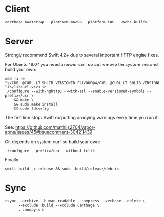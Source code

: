# Client

    carthage bootstrap --platform macOS --platform iOS --cache-builds

# Server

Strongly recommend Swift 4.2+ due to several important HTTP engine fixes.

For Ubuntu 16.04 you need a newer curl, so apt remove the system one and build
your own:

    sed -i -e "s/CURL_@CURL_LT_SHLIB_VERSIONED_FLAVOUR@4/CURL_@CURL_LT_SHLIB_VERSIONED_FLAVOUR@3/g" lib/libcurl.vers.in
    ./configure --with-nghttp2 --with-ssl --enable-versioned-symbols --prefix=/usr \
        && make \
        && sudo make install
        && sudo ldconfig

The first line stops Swift outputting annoying warnings every time you run it.

See: https://github.com/matthijs2704/vapor-apns/issues/45#issuecomment-304211439

Git depends on system curl, so build your own:

    ./configure --prefix=/usr --without-tcltk

Finally:

    swift build -c release && sudo .build/release/debris

# Sync

    rsync --archive --human-readable --compress --verbose --delete \
          --exclude .build --exclude Carthage \
          . canopy:src
